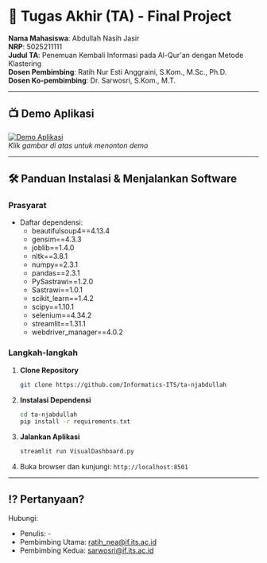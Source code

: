 # 🏁 Tugas Akhir (TA) - Final Project

**Nama Mahasiswa**: Abdullah Nasih Jasir  
**NRP**: 5025211111  
**Judul TA**: Penemuan Kembali Informasi pada Al-Qur'an dengan Metode Klastering  
**Dosen Pembimbing**: Ratih Nur Esti Anggraini, S.Kom., M.Sc., Ph.D.  
**Dosen Ko-pembimbing**: Dr. Sarwosri, S.Kom., M.T.

---

## 📺 Demo Aplikasi  

[![Demo Aplikasi](https://img.youtube.com/vi/Jjz-o0ww4vQ/maxresdefault.jpg)](https://youtu.be/Jjz-o0ww4vQ)  
*Klik gambar di atas untuk menonton demo*

---

## 🛠 Panduan Instalasi & Menjalankan Software  

### Prasyarat  
- Daftar dependensi:
  - beautifulsoup4==4.13.4
  - gensim==4.3.3
  - joblib==1.4.0
  - nltk==3.8.1
  - numpy==2.3.1
  - pandas==2.3.1
  - PySastrawi==1.2.0
  - Sastrawi==1.0.1
  - scikit_learn==1.4.2
  - scipy==1.10.1
  - selenium==4.34.2
  - streamlit==1.31.1
  - webdriver_manager==4.0.2

### Langkah-langkah  
1. **Clone Repository**  
   ```bash
   git clone https://github.com/Informatics-ITS/ta-njabdullah
   ```
2. **Instalasi Dependensi**
   ```bash
   cd ta-njabdullah
   pip install -r requirements.txt  
   ```
3. **Jalankan Aplikasi**
   ```bash
   streamlit run VisualDashboard.py
   ```
4. Buka browser dan kunjungi: `http://localhost:8501`  

---

## ⁉️ Pertanyaan?

Hubungi:
- Penulis: -
- Pembimbing Utama: ratih_nea@if.its.ac.id
- Pembimbing Kedua: sarwosri@if.its.ac.id
